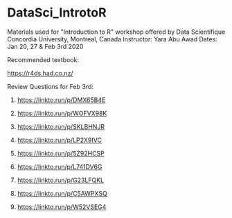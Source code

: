 # DataSci_IntrotoR

Materials used for "Introduction to R" workshop offered by Data Scientifique
Concordia University, Montreal, Canada
Instructor: Yara Abu Awad
Dates: Jan 20, 27 & Feb 3rd 2020


Recommended textbook:

https://r4ds.had.co.nz/


Review Questions for Feb 3rd:

1. https://linkto.run/p/DMX65B4E

2. https://linkto.run/p/WOFVX98K

3. https://linkto.run/p/SKLBHNJR

4. https://linkto.run/p/LP2X9IVC

5. https://linkto.run/p/5Z92HCSP

6. https://linkto.run/p/L741DV6G

7. https://linkto.run/p/G23LFQKL

8. https://linkto.run/p/C5AWPXSQ

9. https://linkto.run/p/W52VSEG4

